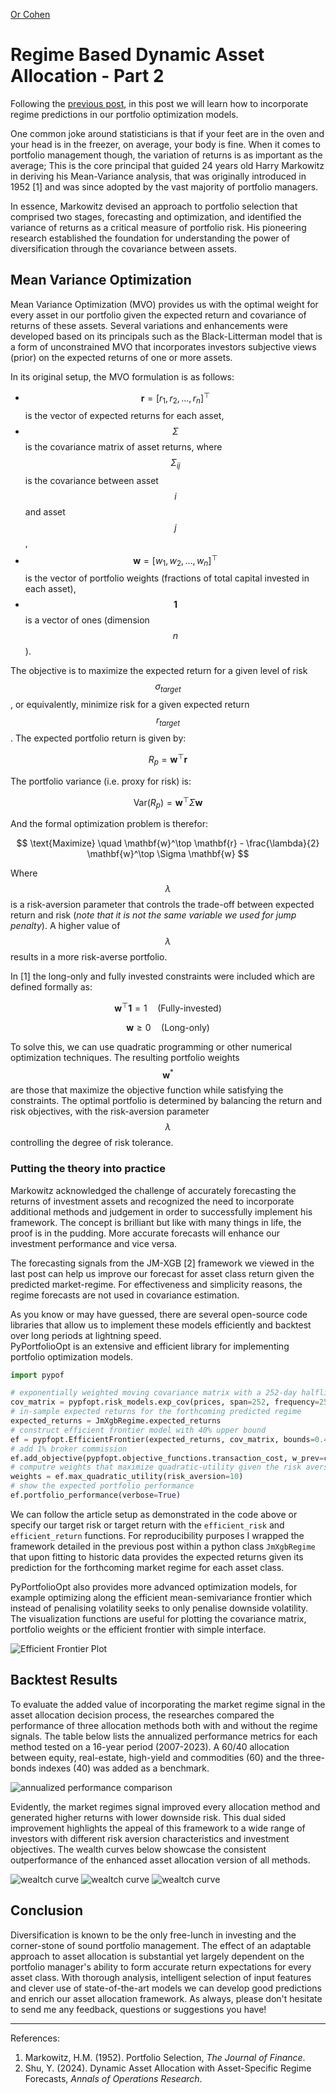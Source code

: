 [Or Cohen](/index.html)
# Regime Based Dynamic Asset Allocation - Part 2

Following the [previous post](posts/rsaa1.html), in this post we will learn how to incorporate regime predictions in our portfolio optimization models.

One common joke around statisticians is that if your feet are in the oven and your head is in the freezer, on average, your body is fine. When it comes to portfolio management though, the variation of returns is as important as the average; This is the core principal that guided 24 years old Harry Markowitz in deriving his Mean-Variance analysis, that was originally introduced in 1952 [1] and was since adopted by the vast majority of portfolio managers.

In essence, Markowitz devised an approach to portfolio selection that comprised two stages, forecasting and optimization, and identified the variance of returns as a critical measure of portfolio risk. His pioneering research established the foundation for understanding the power of diversification through the covariance between assets.

## Mean Variance Optimization 

Mean Variance Optimization (MVO) provides us with the optimal weight for every asset in our portfolio given the expected return and covariance of returns of these assets. Several variations and enhancements were developed based on its principals such as the Black-Litterman model that is a form of unconstrained MVO that incorporates investors subjective views (prior) on the expected returns of one or more assets. 

In its original setup, the MVO formulation is as follows:

- $$\mathbf{r} = [r_1, r_2, \dots, r_n]^\top$$ is the vector of expected returns for each asset,
- $$\Sigma$$ is the covariance matrix of asset returns, where $$\Sigma_{ij}$$ is the covariance between asset $$i$$ and asset $$j$$,
- $$\mathbf{w} = [w_1, w_2, \dots, w_n]^\top$$ is the vector of portfolio weights (fractions of total capital invested in each asset),
- $$\mathbf{1}$$ is a vector of ones (dimension $$n$$).

The objective is to maximize the expected return for a given level of risk $$\sigma_{target}$$ , or equivalently, minimize risk for a given expected return $$r_{target}$$. The expected portfolio return is given by:

$$
R_p = \mathbf{w}^\top \mathbf{r}
$$

The portfolio variance (i.e. proxy for risk) is:

$$
\text{Var}(R_p) = \mathbf{w}^\top \Sigma \mathbf{w}
$$

And the formal optimization problem is therefor:

$$
\text{Maximize} \quad \mathbf{w}^\top \mathbf{r} - \frac{\lambda}{2} \mathbf{w}^\top \Sigma \mathbf{w}
$$

Where $$\lambda$$ is a risk-aversion parameter that controls the trade-off between expected return and risk (_note that it is not the same variable we used for jump penalty_). A higher value of $$\lambda$$ results in a more risk-averse portfolio.

In [1] the long-only and fully invested constraints were included which are defined formally as:

$$
\mathbf{w}^\top \mathbf{1} = 1 \quad \text{(Fully-invested)}
$$

$$
\mathbf{w} \geq 0 \quad \text{(Long-only)}
$$

To solve this, we can use quadratic programming or other numerical optimization techniques. The resulting portfolio weights $$\mathbf{w}^*$$ are those that maximize the objective function while satisfying the constraints. The optimal portfolio is determined by balancing the return and risk objectives, with the risk-aversion parameter $$\lambda$$ controlling the degree of risk tolerance.

### Putting the theory into practice
Markowitz acknowledged the challenge of accurately forecasting the returns of investment assets and recognized the need to incorporate additional methods and judgement in order to successfully implement his framework. The concept is brilliant but like with many things in life, the proof is in the pudding. More accurate forecasts will enhance our investment performance and vice versa. 

The forecasting signals from the JM-XGB [2] framework we viewed in the last post can help us improve our forecast for asset class return given the predicted market-regime. For effectiveness and simplicity reasons, the regime forecasts are not used in covariance estimation.

As you know or may have guessed, there are several open-source code libraries that allow us to implement these models efficiently and backtest over long periods at lightning speed.  
PyPortfolioOpt is an extensive and efficient library for implementing portfolio optimization models. 

```python
import pypof

# exponentially weighted moving covariance matrix with a 252-day halflife
cov_matrix = pypfopt.risk_models.exp_cov(prices, span=252, frequency=252, log_returns=True)
# in-sample expected returns for the forthcoming predicted regime
expected_returns = JmXgbRegime.expected_returns
# construct efficient frontier model with 40% upper bound
ef = pypfopt.EfficientFrontier(expected_returns, cov_matrix, bounds=0.4)
# add 1% broker commission
ef.add_objective(pypfopt.objective_functions.transaction_cost, w_prev=current_weight, k=0.01)
# computre weights that maximize quadratic-utility given the risk aversion (lambda = 10)
weights = ef.max_quadratic_utility(risk_aversion=10)
# show the expected portfolio performance
ef.portfolio_performance(verbose=True)
```

We can follow the article setup as demonstrated in the code above or specify our target risk or target return with the ``efficient_risk`` and ``efficient_return`` functions. For reproducibility purposes I wrapped the framework detailed in the previous post within a python class ``JmXgbRegime`` that upon fitting to historic data provides the expected returns given its prediction for the forthcoming market regime for each asset class. 

PyPortfolioOpt also provides more advanced optimization models, for example optimizing along the efficient mean-semivariance frontier which instead of penalising volatility seeks to only penalise downside volatility. The visualization functions are useful for plotting the covariance matrix, portfolio weights or the efficient frontier with simple interface.

![Efficient Frontier Plot](rsaa5.png)

## Backtest Results
To evaluate the added value of incorporating the market regime signal in the asset allocation decision process, the researches compared the performance of three allocation methods both with and without the regime signals. The table below lists the annualized performance metrics for each method tested on a 16-year period (2007-2023). A 60/40 allocation between equity, real-estate, high-yield and commodities (60) and the three-bonds indexes (40) was added as a benchmark. 

![annualized performance comparison](/images/rsaa6.png)

Evidently, the market regimes signal improved every allocation method and generated higher returns with lower downside risk. This dual sided improvement highlights the appeal of this framework to a wide range of investors with different risk aversion characteristics and investment objectives. The wealth curves below showcase the consistent outperformance of the enhanced asset allocation version of all methods.

![wealtch curve](/images/rsaa7.png)
![wealtch curve](/images/rsaa8.png)
![wealtch curve](/images/rsaa9.png)

## Conclusion

Diversification is known to be the only free-lunch in investing and the corner-stone of sound portfolio management. The effect of an adaptable approach to asset allocation is substantial yet largely dependent on the portfolio manager's ability to form accurate return expectations for every asset class. With thorough analysis, intelligent selection of input features and clever use of state-of-the-art models we can develop good predictions and enrich our asset allocation framework. 
As always, please don't hesitate to send me any feedback, questions or suggestions you have!
___
References:
1. Markowitz, H.M. (1952). Portfolio Selection, _The Journal of Finance_.
2. Shu, Y. (2024). Dynamic Asset Allocation with Asset-Specific Regime Forecasts, _Annals of Operations Research_.
